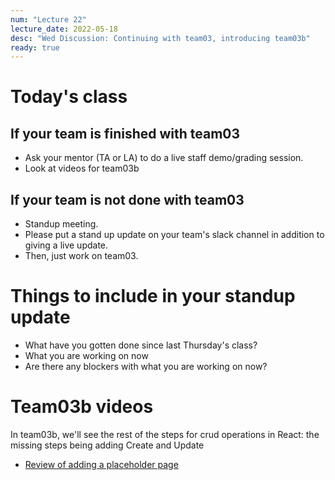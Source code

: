```yaml
---
num: "Lecture 22"
lecture_date: 2022-05-18
desc: "Wed Discussion: Continuing with team03, introducing team03b"
ready: true
---
```


# Today's class

## If your team is finished with team03

* Ask your mentor (TA or LA) to do a live staff demo/grading session.
* Look at videos for team03b

## If your team is not done with team03

* Standup meeting. 
* Please put a stand up update on your team's slack channel in addition to giving a live update.
* Then, just work on team03. 

# Things to include in your standup update

* What have you gotten done since last Thursday's class?
* What you are working on now
* Are there any blockers with what you are working on now?



# Team03b videos

In team03b, we'll see the rest of the steps for crud operations in React: the missing steps being adding Create and Update

* [Review of adding a placeholder page](https://gauchocast.hosted.panopto.com/Panopto/Pages/Viewer.aspx?id=db114e24-092a-40f6-a27b-ae98015c4c89) 
